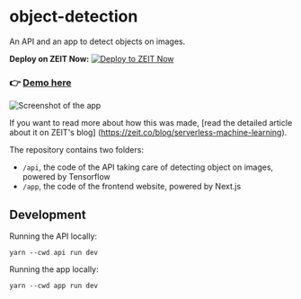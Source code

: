# object-detection

An API and an app to detect objects on images.

**Deploy on ZEIT Now:**
[![Deploy to ZEIT Now](https://zeit.co/button)](https://zeit.co/new/project?template=lucleray/object-detection)

### 👉 [Demo here](https://object-detection.now.sh)

![Screenshot of the app](screenshot.png)

If you want to read more about how this was made, [read the detailed article about it on ZEIT's blog]
(https://zeit.co/blog/serverless-machine-learning).

The repository contains two folders:

- `/api`, the code of the API taking care of detecting object on images, powered by Tensorflow
- `/app`, the code of the frontend website, powered by Next.js

## Development

Running the API locally:

```
yarn --cwd api run dev
```
Running the app locally:


```
yarn --cwd app run dev
```
